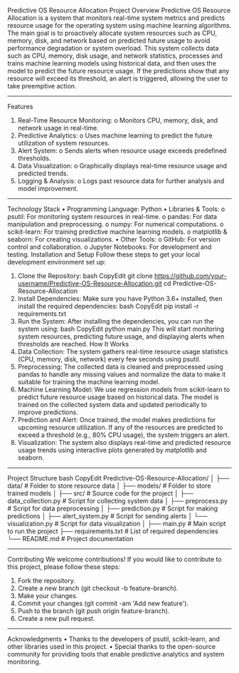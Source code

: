 Predictive OS Resource Allocation
Project Overview
Predictive OS Resource Allocation is a system that monitors real-time system metrics and predicts resource usage for the operating system using machine learning algorithms. The main goal is to proactively allocate system resources such as CPU, memory, disk, and network based on predicted future usage to avoid performance degradation or system overload.
This system collects data such as CPU, memory, disk usage, and network statistics, processes and trains machine learning models using historical data, and then uses the model to predict the future resource usage. If the predictions show that any resource will exceed its threshold, an alert is triggered, allowing the user to take preemptive action.
________________________________________
Features
1.	Real-Time Resource Monitoring:
o	Monitors CPU, memory, disk, and network usage in real-time.
2.	Predictive Analytics:
o	Uses machine learning to predict the future utilization of system resources.
3.	Alert System:
o	Sends alerts when resource usage exceeds predefined thresholds.
4.	Data Visualization:
o	Graphically displays real-time resource usage and predicted trends.
5.	Logging & Analysis:
o	Logs past resource data for further analysis and model improvement.
________________________________________
Technology Stack
•	Programming Language: Python
•	Libraries & Tools:
o	psutil: For monitoring system resources in real-time.
o	pandas: For data manipulation and preprocessing.
o	numpy: For numerical computations.
o	scikit-learn: For training predictive machine learning models.
o	matplotlib & seaborn: For creating visualizations.
•	Other Tools:
o	GitHub: For version control and collaboration.
o	Jupyter Notebooks: For development and testing.
Installation and Setup
Follow these steps to get your local development environment set up:
1.	Clone the Repository:
bash
CopyEdit
git clone https://github.com/your-username/Predictive-OS-Resource-Allocation.git
cd Predictive-OS-Resource-Allocation
2.	Install Dependencies:
Make sure you have Python 3.6+ installed, then install the required dependencies:
bash
CopyEdit
pip install -r requirements.txt
3.	Run the System:
After installing the dependencies, you can run the system using:
bash
CopyEdit
python main.py
This will start monitoring system resources, predicting future usage, and displaying alerts when thresholds are reached.
How It Works
1.	Data Collection:
The system gathers real-time resource usage statistics (CPU, memory, disk, network) every few seconds using psutil.
2.	Preprocessing:
The collected data is cleaned and preprocessed using pandas to handle any missing values and normalize the data to make it suitable for training the machine learning model.
3.	Machine Learning Model:
We use regression models from scikit-learn to predict future resource usage based on historical data. The model is trained on the collected system data and updated periodically to improve predictions.
4.	Prediction and Alert:
Once trained, the model makes predictions for upcoming resource utilization. If any of the resources are predicted to exceed a threshold (e.g., 80% CPU usage), the system triggers an alert.
5.	Visualization:
The system also displays real-time and predicted resource usage trends using interactive plots generated by matplotlib and seaborn.
________________________________________
Project Structure
bash
CopyEdit
Predictive-OS-Resource-Allocation/
│
├── data/                  # Folder to store resource data
│
├── models/                # Folder to store trained models
│
├── src/                   # Source code for the project
│   ├── data_collection.py # Script for collecting system data
│   ├── preprocess.py      # Script for data preprocessing
│   ├── prediction.py      # Script for making predictions
│   ├── alert_system.py    # Script for sending alerts
│   └── visualization.py   # Script for data visualization
│
├── main.py                # Main script to run the project
├── requirements.txt       # List of required dependencies
└── README.md              # Project documentation
________________________________________
Contributing
We welcome contributions! If you would like to contribute to this project, please follow these steps:
1.	Fork the repository.
2.	Create a new branch (git checkout -b feature-branch).
3.	Make your changes.
4.	Commit your changes (git commit -am 'Add new feature').
5.	Push to the branch (git push origin feature-branch).
6.	Create a new pull request.
________________________________________
Acknowledgments
•	Thanks to the developers of psutil, scikit-learn, and other libraries used in this project.
•	Special thanks to the open-source community for providing tools that enable predictive analytics and system monitoring.

